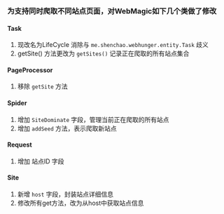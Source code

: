### 为支持同时爬取不同站点页面，对WebMagic如下几个类做了修改

#### Task 
1. 现改名为LifeCycle 消除与 `me.shenchao.webhunger.entity.Task` 歧义
2. getSite() 方法更改为 `getSites()` 记录正在爬取的所有站点集合

#### PageProcessor
1. 移除 `getSite` 方法

#### Spider
1. 增加 `SiteDominate` 字段，管理当前正在爬取的所有站点
2. 增加 `addSeed` 方法，表示爬取新站点

#### Request
1. 增加 站点ID 字段

#### Site
1. 新增 `host` 字段，封装站点详细信息
2. 修改所有get方法，改为从host中获取站点信息
